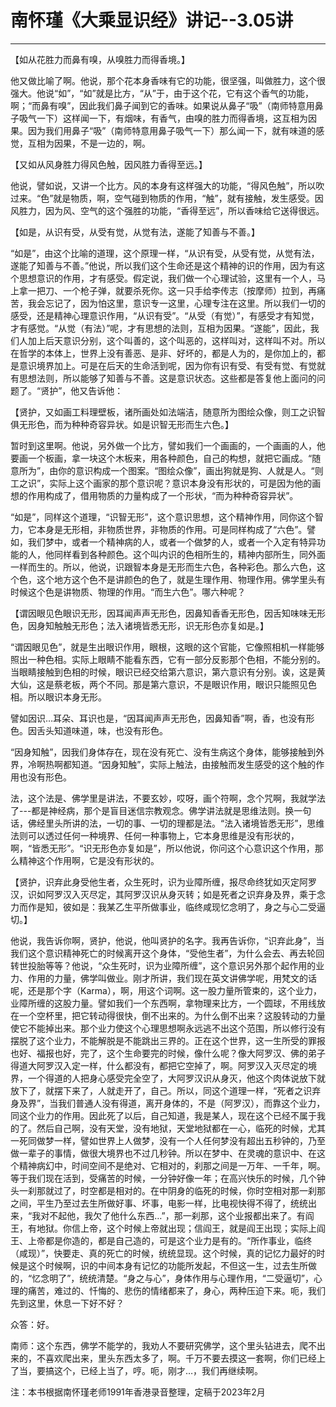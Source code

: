 # 南怀瑾《大乘显识经》讲记--3.05讲

------

【如从花胜力而鼻有嗅，从嗅胜力而得香境。】

他又做比喻了啊。他说，那个花本身香味有它的功能，很坚强，叫做胜力，这个很强大。他说“如”，“如”就是比方，“从”于，由于这个花，它有这个香气的功能，啊；“而鼻有嗅”，因此我们鼻子闻到它的香味。如果说从鼻子“吸”（南师特意用鼻子吸气一下）这样闻一下，有烟味，有香气，由嗅的胜力而得香境，这互相为因果。因为我们用鼻子“吸”（南师特意用鼻子吸气一下）那么闻一下，就有味道的感觉，互相为因果，不是一边的，啊。

【又如从风身胜力得风色触，因风胜力香得至远。】

他说，譬如说，又讲一个比方。风的本身有这样强大的功能，“得风色触”，所以吹过来。“色”就是物质，啊，空气碰到物质的作用，“触”，就有接触，发生感受。因风胜力，因为风、空气的这个强胜的功能，“香得至远”，所以香味给它送得很远。

【如是，从识有受，从受有觉，从觉有法，遂能了知善与不善。】

“如是”，由这个比喻的道理，这个原理一样，“从识有受，从受有觉，从觉有法，遂能了知善与不善。”他说，所以我们这个生命还是这个精神的识的作用，因为有这个思想意识的作用，才有感受。假定说，我们做一个心理试验，这里有一个人，马上拿一把刀、一个枪子弹，就要杀死你。这一只手给李传志（按摩师）拉到，再痛苦，我会忘记了，因为怕这里，意识专一这里，心理专注在这里。所以我们一切的感受，还是精神心理意识作用，“从识有受”。“从受（有觉）”，有感受才有知觉，才有感觉。“从觉（有法）”呢，才有思想的法则，互相为因果。“遂能”，因此，我们人加上后天意识分别，这个叫善的，这个叫恶的，这样叫对，这样叫不对。所以在哲学的本体上，世界上没有善恶、是非、好坏的，都是人为的，是你加上的，都是意识境界加上。可是在后天的生命活到呢，因为你有识有受、有受有觉、有觉就有思想法则，所以能够了知善与不善。这是意识状态。这些都是答复他上面问的问题了。“贤护”，他又告诉他：

【贤护，又如画工料理壁板，诸所画处如法端洁，随意所为图绘众像，则工之识智俱无形色，而为种种奇容异状。如是识智无形而生六色。】

暂时到这里啊。他说，另外做一个比方，譬如我们一个画画的，一个画画的人，他要画一个板画，拿一块这个木板来，用各种颜色，自己的构想，就把它画成。“随意所为”，由你的意识构成一个图案。“图绘众像”，画出狗就是狗、人就是人。“则工之识”，实际上这个画家的那个意识呢？意识本身没有形状的，可是因为他的画想的作用构成了，借用物质的力量构成了一个形状，“而为种种奇容异状”。

“如是”，同样这个道理，“识智无形”，这个意识思想，这个精神作用，同你这个智力，它本身是无形相，非物质世界，非物质的作用。可是同样构成了“六色”。譬如，我们梦中，或者一个精神病的人，或者一个做梦的人，或者一个入定有特异功能的人，他同样看到各种颜色。这个叫内识的色相所生的，精神内部所生，同外面一样而生的。所以，他说，识跟智本身是无形而生六色，各种彩色。那么六色，这个色，这个地方这个色不是讲颜色的色了，就是生理作用、物理作用。佛学里头有时候这个色是讲物质、物理的作用。“而生六色”。哪六种呢？

【谓因眼见色眼识无形，因耳闻声声无形色，因鼻知香香无形色，因舌知味味无形色，因身知触触无形色；法入诸境皆悉无形，识无形色亦复如是。】

“谓因眼见色”，就是生出眼识作用，眼根，这眼的这个官能，它像照相机一样能够照出一种色相。实际上眼睛不能看东西，它有一部分反影那个色相，不能分别的。当眼睛接触到色相的时候，眼识已经交给第六意识，第六意识有分别。诶，这是黄大仙，这是蔡老板，两个不同。那是第六意识，不是眼识作用，眼识只能照见色相。所以眼识本身无形。

譬如因识…耳朵、耳识也是，“因耳闻声声无形色，因鼻知香”啊，香，也没有形色。因舌头知道味道，味，也没有形色。

“因身知触”，因我们身体存在，现在没有死亡、没有生病这个身体，能够接触到外界，冷啊热啊都知道。“因身知触”，实际上触法，由接触而发生感受的这个触的作用也没有形色。

法，这个法是、佛学里是讲法，不要玄妙，哎呀，画个符啊，念个咒啊，我就学法了---都是神经病，那个是盲目迷信宗教观念。佛学讲法就是思维法则。换一句话，佛经里头所讲的法，一切的事、一切的理都是法。“法入诸境皆悉无形”，思维法则可以透过任何一种境界、任何一种事物上，它本身思维是没有形状的，啊，“皆悉无形”。“识无形色亦复如是”，所以他说，你问这个心意识这个作用，那么精神这个作用啊，它是没有形状的。

【贤护，识弃此身受他生者，众生死时，识为业障所缠，报尽命终犹如灭定阿罗汉，识如阿罗汉入灭尽定，其阿罗汉识从身灭转；如是死者之识弃身及界，乘于念力而作是知，彼如是：我某乙生平所做事业，临终咸现忆念明了，身之与心二受逼切。】

他说，我告诉你啊，贤护，他说，他叫贤护的名字。我再告诉你，“识弃此身”，当我们这个意识精神死亡的时候离开这个身体，“受他生者”，为什么会去、再去轮回转世投胎等等？他说，“众生死时，识为业障所缠”，这个意识另外那个起作用的业力、作用的力量，佛学叫做业。刚才所讲，我们现在英文讲佛学呢，用梵文的话呢，还是那个字（Karma），啊，用这个词啊。这一股力量所管束的，这个业力，业障所缠的这股力量。譬如我们一个东西啊，拿物理来比方，一个圆球，不用线放在一个空杯里，把它转动得很快，倒不出来的。为什么倒不出来？这股转动的力量使它不能掉出来。那个业力使这个心理思想啊永远逃不出这个范围，所以修行没有摆脱了这个业力，不能解脱是不能跳出三界的。正在这个世界，这一生所受的罪报也好、福报也好，完了，这个生命要完的时候，像什么呢？像大阿罗汉、佛的弟子得道大阿罗汉入定一样，什么都没有，都把它空掉了，啊。阿罗汉入灭尽定的境界，一个得道的人把身心感受完全空了，大阿罗汉识从身灭，他这个肉体说放下就放下了，就摆下来了，人就走开了，自己。所以，同这个道理一样，“死者之识弃身及界”，当我们普通人没有得道，离开身体的，不是（阿罗汉），而靠这个业力，同这个业力的作用。因此死了以后，自己知道，我是某人，现在这个已经不属于我的了。然后自己啊，没有天堂，没有地狱，天堂地狱都在一心，临死的时候，尤其一死同做梦一样，譬如世界上人做梦，没有一个人任何梦没有超出五秒钟的，乃至做一辈子的事情，做很大境界也不过几秒钟。所以在梦中、在灵魂的意识中、在这个精神病幻中，时间空间不是绝对、它相对的，刹那之间是一万年、一千年，啊。等于我们现在活到，受痛苦的时候，一分钟好像一年；在高兴快乐的时候，几个钟头一刹那就过了，时空都是相对的。在中阴身的临死的时候，你时空相对那一刹那之间，平生乃至过去生所做好事、坏事，电影一样，比电视快得不得了，统统出来，“我对不起他，我欠了他什么东西…”，那一刹那，这个业报都出来了。有阎王，有地狱。你信上帝，这个时候上帝就出现；信阎王，就是阎王出现；实际上阎王、上帝都是你造的，都是自己造的，可是这个业力是有的。“所作事业，临终（咸现）”，快要走、真的死亡的时候，统统显现。这个时候，真的记忆力最好的时候是这个时候啊，识的中间本身有记忆的功能所发起，不但这一生，过去生所做的，“忆念明了”，统统清楚。“身之与心”，身体作用与心理作用，“二受逼切”，心理的痛苦，难过的、忏悔的、悲伤的情绪都来了，身心，两种压迫下来。呃，我们先到这里，休息一下好不好？

众答：好。

南师：这个东西，佛学不能学的，我劝人不要研究佛学，这个里头钻进去，爬不出来的，不喜欢爬出来，里头东西太多了，啊。千万不要去摸这一套啊，你们已经上了当，要搞这个，已经上当了，哼。呃，刚才…，我们再继续啊。

注：本书根据南怀瑾老师1991年香港录音整理，定稿于2023年2月
